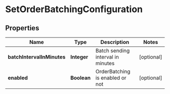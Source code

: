 
# SetOrderBatchingConfiguration

## Properties
Name | Type | Description | Notes
------------ | ------------- | ------------- | -------------
**batchIntervalInMinutes** | **Integer** | Batch sending interval in minutes |  [optional]
**enabled** | **Boolean** | OrderBatching is enabled or not |  [optional]




